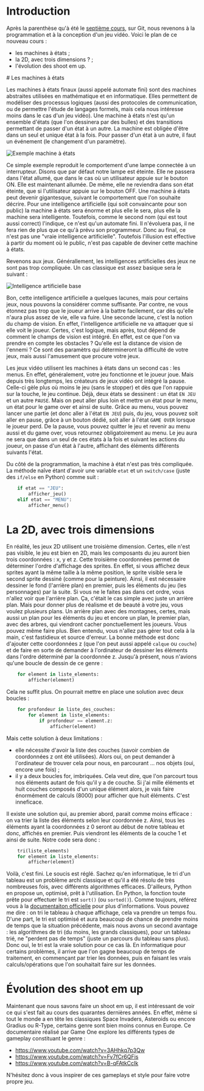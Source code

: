 # Introduction

Après la parenthèse qu'à été le [septième cours](https://github.com/Paris-Coders/jeux/blob/master/cours-7.md), sur Git, nous revenons à la programmation et à la conception d'un jeu vidéo.
Voici le plan de ce nouveau cours :

 * les machines à états ;
 * la 2D, avec trois dimensions ? ;
 * l'évolution des shoot em up.
 
# Les machines à états

Les machines à états finaux (aussi appelé automate fini) sont des machines abstraites utilisées en mathématique et en informatique. Elles permettent de modéliser des processus logiques (aussi des protocoles de communication, ou de permettre l'étude de langages formels, mais cela nous intéresse moins dans le cas d'un jeu vidéo).
Une machine à états n'est qu'un ensemble d'états (que l'on dessinera par des bulles) et des transitions permettant de passer d'un état à un autre. La machine est obligée d'être dans un seul et unique état à la fois. Pour passer d'un état à un autre, il faut un événement (le changement d'un paramètre).

![Exemple machine à états](http://alexandre-laurent.developpez.com/ressources/machine_etats_exemple.png)

Ce simple exemple reproduit le comportement d'une lampe connectée à un interrupteur. Disons que par défaut notre lampe est éteinte. Elle ne passera dans l'état allumé, que dans le cas où un utilisateur appuie sur le bouton ON. Elle est maintenant allumée. De même, elle ne reviendra dans son état éteinte, que si l'utilisateur appuie sur le bouton OFF.
Une machine à états peut devenir gigantesque, suivant le comportement que l'on souhaite décrire. Pour une intelligence artificielle (qui soit convaincante pour son public) la machine à états sera énorme et plus elle le sera, plus elle la machine sera intelligente. Toutefois, comme le second nom (qui est tout aussi correct) l'indique, ce n'est qu'un automate fini. Il n'évoluera pas, il ne fera rien de plus que ce qu'à prévu son programmeur. Donc au final, ce n'est pas une "vraie intelligence artificielle". Toutefois l'illusion est effective à partir du moment où le public, n'est pas capable de deviner cette machine à états.

Revenons aux jeux. Générallement, les intelligences artificielles des jeux ne sont pas trop compliquée. Un cas classique est assez basique sera le suivant :

![Intelligence artificielle base](http://alexandre-laurent.developpez.com/ressources/machine_etats_IA.png)

Bon, cette intelligence artificielle a quelques lacunes, mais pour certains jeux, nous pouvons la considérer comme suffisante. Par contre, ne vous étonnez pas trop que le joueur arrive à la battre facilement, car dès qu'elle n'aura plus assez de vie, elle va fuire. Une seconde lacune, c'est la notion du champ de vision. En effet, l'intelligence artificielle ne va attaquer que si elle voit le joueur. Certes, c'est logique, mais après, tout dépend de comment le champs de vision est intégré. En effet, est ce que l'on va prendre en compte les obstacles ? Qu'elle est la distance de vision de l'ennemi ? Ce sont des paramètrs qui détermineront la difficulté de votre jeux, mais aussi l'amusement que procure votre jeux.

Les jeux vidéo utilisent les machines à états dans un second cas : les menus. En effet, généralement, votre jeu fonctionne et le joueur joue. Mais depuis très longtemps, les créateurs de jeux vidéo ont intégré la pause. Celle-ci gèle plus où moins le jeu (sans le stopper) et dès que l'on rappuie sur la touche, le jeu continue. Déjà, deux états se dessinent : un état `EN JEU` et un autre `PAUSE`. Mais on peut aller plus loin et mettre un état pour le menu, un état pour le game over et ainsi de suite. Grâce au menu, vous pouvez lancer une partie (et donc aller à l'état `EN JEU`) puis, du jeu, vous pouvez soit aller en pause, grâce à un bouton dédié, soit aller à l'état `GAME OVER` lorsque le joueur perd. De la pause, vous pouvez quitter le jeu et revenir au menu aussi et du game over, vous retournez obligatoirement au menu.
Le jeu aura ne sera que dans un seul de ces états à la fois et suivant les actions du joueur, on passe d'un état à l'autre, affichant des éléments différents suivants l'état.

Du côté de la programmation, la machine à état n'est pas très compliquée. La méthode naîve étant d'avoir une variable `etat` et un `switch/case` (juste des `if/else` en Python) comme suit :
```python
	if etat == "JEU":
		afficher_jeu()
	elif etat == "MENU":
		afficher_menu()
```

# La 2D, avec trois dimensions

En réalité, les jeux 2D utilisent une troisième dimension. Certes, elle n'est pas visible, le jeu est bien en 2D, mais les composants du jeu auront bien trois coordonnées : x, y et z.
Cette troisième coordonnées permet de déterminer l'ordre d'affichage des sprites. En effet, si vous affichez deux sprites ayant la même taille à la même position, le sprite visible sera le second sprite dessiné (comme pour la peinture). Ainsi, il est nécessaire dessiner le fond (l'arrière plan) en premier, puis les éléments du jeu (les personnages) par la suite. Si vous ne le faites pas dans cet ordre, vous n'allez voir que l'arrière plan.
Ça, c'était le cas simple avec juste un arrière plan. Mais pour donner plus de réalisme et de beauté à votre jeu, vous voulez plusieurs plans. Un arrière plan avec des montagnes, certes, mais aussi un plan pour les éléments du jeu et encore un plan, le premier plan, avec des arbres, qui viendront cacher ponctuellement les joueurs. Vous pouvez même faire plus. Bien entendu, vous n'allez pas gérer tout cela à la main, c'est fastidieux et source d'erreur. La bonne méthode est donc d'ajouter cette coordonnées z (que l'on peut aussi appelé `calque` ou `couche`) et de faire en sorte de demander à l'ordinateur de dessiner les éléments dans l'ordre déterminé par la coordonnée z.
Jusqu'à présent, nous n'avions qu'une boucle de dessin de ce genre :

```python
	for element in liste_elements:
		afficher(element)
```

Cela ne suffit plus. On pourrait mettre en place une solution avec deux boucles :

```python
	for profondeur in liste_des_couches:
		for element in liste_elements:
			if profondeur == element.z:
				afficher(element)
```

Mais cette solution à deux limitations :
* elle nécessite d'avoir la liste des couches (savoir combien de coordonnées z ont été utilisées). Alors oui, on peut demander à l'ordinateur de trouver cela pour nous, en parcourant ... nos objets (oui, encore une fois) ;
* il y a deux boucles for, imbriquées. Cela veut dire, que l'on parcourt tous nos éléments autant de fois qu'il y a de couche. Si j'ai mille éléments et huit couches composés d'un unique élément alors, je vais faire énormément de calculs (8000) pour afficher que huit éléments. C'est inneficace.

Il existe une solution qui, au premier abord, parait comme moins efficace : on va trier la liste des éléments selon leur coordonnée z. Ainsi, tous les éléments ayant la coordonnées z 0 seront au début de notre tableau et donc, affichés en premier. Puis viendront les éléments de la couche 1 et ainsi de suite.
Notre code sera donc :

```python
	tri(liste_elements)
	for element in liste_elements:
		afficher(element)
```

Voilà, c'est fini. Le soucis est réglé. Sachez qu'en informatique, le tri d'un tableau est un problème archi classique et qu'il a été résolu de très nombreuses fois, avec différents algorithmes efficaces. D'ailleurs, Python en propose un, optimisé, prêt à l'utilisation. En Python, la fonction toute prête pour effectuer le tri est `sort()` (ou `sorted()`). Comme toujours, référez vous à la [documentaiton officielle](https://docs.python.org/2/howto/sorting.html) pour plus d'informations.
Vous pouvez me dire : on tri le tableau à chaque affichage, cela va prendre un temps fou. D'une part, le tri est optimisé et aura beaucoup de chance de prendre moins de temps que la situation précédente, mais nous avons un second avantage : les algorithmes de tri (du moins, les grands classiques), pour un tableau trié, ne "perdent pas de temps" (juste un parcours du tableau sans plus).
Donc oui, le tri est la vraie solution pour ce cas là. En informatique pour certains problèmes, il arrive que l'on gagne beaucoup de temps de traitement, en commençant par trier les données, puis en faisant les vrais calculs/opérations que l'on souhaitait faire sur les données.


# Évolution des shoot em up

Maintenant que nous savons faire un shoot em up, il est intéressant de 
voir ce qui s'est fait au cours des quarantes dernières années. En 
effet, même si tout le monde a en tête les classiques Space Invaders, 
Asteroids ou encore Gradius ou R-Type, certains genre sont bien moins 
connus en Europe.
Ce documentaire réalisé par Game One explore les différents types de 
gameplay constituant le genre :
* https://www.youtube.com/watch?v=3AHhkq7p3Qw
* https://www.youtube.com/watch?v=Fv7fCr6QFis
* https://www.youtube.com/watch?v=B-qFAtkCcIk

N'hésitez donc à vous inspirer de ces gameplays et style pour faire 
votre propre jeu.
